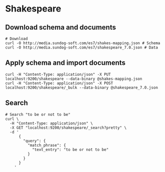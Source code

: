 # Shakespeare

## Download schema and documents

```shell
# Download
curl -O http://media.sundog-soft.com/es7/shakes-mapping.json # Schema
curl -O http://media.sundog-soft.com/es7/shakespeare_7.0.json # Data
```

## Apply schema and import documents

```shell
curl -H "Content-Type: application/json" -X PUT localhost:9200/shakespeare --data-binary @shakes-mapping.json
curl -H "Content-Type: application/json" -X POST localhost:9200/shakespeare/_bulk --data-binary @shakespeare_7.0.json
```

## Search

```shell
# Search "to be or not to be"
curl \
  -H "Content-Type: application/json" \
  -X GET "localhost:9200/shakespeare/_search?pretty" \
  -d '
      {
        "query": {
          "match_phrase": {
            "text_entry": "to be or not to be"
          }
        }
      }
    '
```
